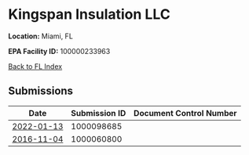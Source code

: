 # Kingspan Insulation LLC

**Location:** Miami, FL

**EPA Facility ID:** 100000233963

[Back to FL Index](../../index.md)

## Submissions

| Date | Submission ID | Document Control Number |
|------|--------------|-------------------------|
| [2022-01-13](submissions/1000098685.md) | 1000098685 |  |
| [2016-11-04](submissions/1000060800.md) | 1000060800 |  |
